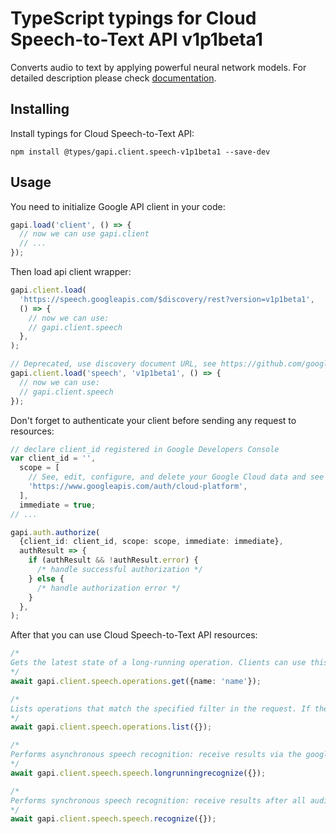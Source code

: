 # TypeScript typings for Cloud Speech-to-Text API v1p1beta1

Converts audio to text by applying powerful neural network models.
For detailed description please check [documentation](https://cloud.google.com/speech-to-text/docs/quickstart-protocol).

## Installing

Install typings for Cloud Speech-to-Text API:

```
npm install @types/gapi.client.speech-v1p1beta1 --save-dev
```

## Usage

You need to initialize Google API client in your code:

```typescript
gapi.load('client', () => {
  // now we can use gapi.client
  // ...
});
```

Then load api client wrapper:

```typescript
gapi.client.load(
  'https://speech.googleapis.com/$discovery/rest?version=v1p1beta1',
  () => {
    // now we can use:
    // gapi.client.speech
  },
);
```

```typescript
// Deprecated, use discovery document URL, see https://github.com/google/google-api-javascript-client/blob/master/docs/reference.md#----gapiclientloadname----version----callback--
gapi.client.load('speech', 'v1p1beta1', () => {
  // now we can use:
  // gapi.client.speech
});
```

Don't forget to authenticate your client before sending any request to resources:

```typescript
// declare client_id registered in Google Developers Console
var client_id = '',
  scope = [
    // See, edit, configure, and delete your Google Cloud data and see the email address for your Google Account.
    'https://www.googleapis.com/auth/cloud-platform',
  ],
  immediate = true;
// ...

gapi.auth.authorize(
  {client_id: client_id, scope: scope, immediate: immediate},
  authResult => {
    if (authResult && !authResult.error) {
      /* handle successful authorization */
    } else {
      /* handle authorization error */
    }
  },
);
```

After that you can use Cloud Speech-to-Text API resources: <!-- TODO: make this work for multiple namespaces -->

```typescript
/*
Gets the latest state of a long-running operation. Clients can use this method to poll the operation result at intervals as recommended by the API service.
*/
await gapi.client.speech.operations.get({name: 'name'});

/*
Lists operations that match the specified filter in the request. If the server doesn't support this method, it returns `UNIMPLEMENTED`.
*/
await gapi.client.speech.operations.list({});

/*
Performs asynchronous speech recognition: receive results via the google.longrunning.Operations interface. Returns either an `Operation.error` or an `Operation.response` which contains a `LongRunningRecognizeResponse` message. For more information on asynchronous speech recognition, see the [how-to](https://cloud.google.com/speech-to-text/docs/async-recognize).
*/
await gapi.client.speech.speech.longrunningrecognize({});

/*
Performs synchronous speech recognition: receive results after all audio has been sent and processed.
*/
await gapi.client.speech.speech.recognize({});
```

